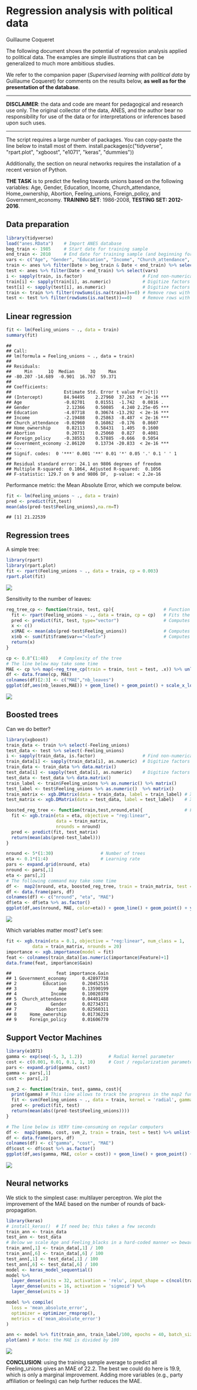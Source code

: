 Regression analysis with political data
================
Guillaume Coqueret

The following document shows the potential of regression analysis applied to political data. The examples are simple illustrations that can be generalized to much more ambitious studies.

We refer to the companion paper (*Supervised learning with political data* by Guillaume Coqueret) for comments on the results below, **as well as for the presentation of the database**.

------------------------------------------------------------------------

**DISCLAIMER**: the data and code are meant for pedagogical and research use only. The original collector of the data, ANES, and the author bear no responsibility for use of the data or for interpretations or inferences based upon such uses.

------------------------------------------------------------------------

The script requires a large number of packages. You can copy-paste the line below to install most of them. install.packages(c("tidyverse", "rpart.plot", "xgboost", "e1071", "keras", "dummies"))

Additionally, the section on neural networks requires the installation of a recent version of Python.

**THE TASK** is to predict the feeling towards unions based on the following variables: Age, Gender, Education, Income, Church\_attendance, Home\_ownership, Abortion, Feeling\_unions, Foreign\_policy, and Government\_economy. **TRAINING SET**: 1986-2008, **TESTING SET: 2012-2016**.

Data preparation
----------------

``` r
library(tidyverse)
load("anes.RData")    # Import ANES database
beg_train <- 1985     # Start date for training sample
end_train <- 2010     # End date for training sample (and beginning for testing sample)
vars <- c("Age", "Gender", "Education", "Income", "Church_attendance", "Home_ownership", "Abortion", "Feeling_unions", "Foreign_policy", "Government_economy")
train <- anes %>% filter(Date > beg_train & Date < end_train) %>% select(vars)
test <- anes %>% filter(Date > end_train) %>% select(vars)
i <- sapply(train, is.factor)                       # Find non-numerical (factor) columns
train[i] <- sapply(train[i], as.numeric)            # Digitize factors
test[i] <- sapply(test[i], as.numeric)              # Digitize factors
train <- train %>% filter(rowSums(is.na(train))==0) # Remove rows with NAs
test <- test %>% filter(rowSums(is.na(test))==0)    # Remove rows with NAs
```

Linear regression
-----------------

``` r
fit <- lm(Feeling_unions ~ ., data = train)
summary(fit)
```

    ## 
    ## Call:
    ## lm(formula = Feeling_unions ~ ., data = train)
    ## 
    ## Residuals:
    ##     Min      1Q  Median      3Q     Max 
    ## -80.207 -14.689  -0.901  16.767  59.371 
    ## 
    ## Coefficients:
    ##                    Estimate Std. Error t value Pr(>|t|)    
    ## (Intercept)        84.94495    2.27960  37.263  < 2e-16 ***
    ## Age                -0.02701    0.01551  -1.742   0.0816 .  
    ## Gender              2.12366    0.50085   4.240 2.25e-05 ***
    ## Education          -4.07718    0.30674 -13.292  < 2e-16 ***
    ## Income             -2.19488    0.25863  -8.487  < 2e-16 ***
    ## Church_attendance  -0.02960    0.16862  -0.176   0.8607    
    ## Home_ownership      0.82113    0.58431   1.405   0.1600    
    ## Abortion            0.20731    0.25060   0.827   0.4081    
    ## Foreign_policy     -0.38553    0.57885  -0.666   0.5054    
    ## Government_economy -2.86120    0.13734 -20.833  < 2e-16 ***
    ## ---
    ## Signif. codes:  0 '***' 0.001 '**' 0.01 '*' 0.05 '.' 0.1 ' ' 1
    ## 
    ## Residual standard error: 24.1 on 9806 degrees of freedom
    ## Multiple R-squared:  0.1064, Adjusted R-squared:  0.1056 
    ## F-statistic: 129.7 on 9 and 9806 DF,  p-value: < 2.2e-16

Performance metric: the Mean Absolute Error, which we compute below.

``` r
fit <- lm(Feeling_unions ~ ., data = train)
pred <- predict(fit,test)
mean(abs(pred-test$Feeling_unions),na.rm=T)
```

    ## [1] 21.22539

Regression trees
----------------

A simple tree:

``` r
library(rpart)
library(rpart.plot)
fit <- rpart(Feeling_unions ~ ., data = train, cp = 0.003)
rpart.plot(fit)
```

![](REG_files/figure-markdown_github/regression_trees-1.png)

Sensitivity to the number of leaves:

``` r
reg_tree_cp <- function(train, test, cp){                   # Function for automation
  fit <- rpart(Feeling_unions ~ ., data = train, cp = cp)   # Fits the tree
  pred <- predict(fit, test, type="vector")                 # Computes the predicted values
  x <- c()
  x$MAE <- mean(abs(pred-test$Feeling_unions))              # Computes the MAE
  x$nb <- sum(fit$frame$var=="<leaf>")                      # Computes the number of leaves
  return(x)
}

cp <- 0.8^(1:48)    # Complexity of the tree
# The line below may take some time
MAE <- cp %>% map(~reg_tree_cp(train = train, test = test, .x)) %>% unlist() %>% matrix(ncol = 2, byrow = T)
df <- data.frame(cp, MAE)
colnames(df)[2:3] <- c("MAE","nb_leaves") 
ggplot(df,aes(nb_leaves,MAE)) + geom_line() + geom_point() + scale_x_log10() 
```

![](REG_files/figure-markdown_github/sensi_trees-1.png)

Boosted trees
-------------

Can we do better?

``` r
library(xgboost)
train_data <- train %>% select(-Feeling_unions) 
test_data <- test %>% select(-Feeling_unions)
i <- sapply(train_data, is.factor)                  # Find non-numerical (factor) columns
train_data[i] <- sapply(train_data[i], as.numeric)  # Digitize factors
train_data <- train_data %>% data.matrix()       
test_data[i] <- sapply(test_data[i], as.numeric)    # Digitize factors
test_data <- test_data %>% data.matrix()
train_label <- train$Feeling_unions %>% as.numeric() %>% matrix()
test_label <- test$Feeling_unions %>% as.numeric()  %>% matrix()
train_matrix <- xgb.DMatrix(data = train_data, label = train_label) # XGBoost matrix format
test_matrix <- xgb.DMatrix(data = test_data, label = test_label)    # XGBoost matrix format

boosted_reg_tree <- function(train,test,nround,eta){                # Function => automation
  fit <- xgb.train(eta = eta, objective = "reg:linear",
                   data = train_matrix, 
                   nrounds = nround)
  pred <- predict(fit, test_matrix)
  return(mean(abs(pred-test_label)))
}

nround <- 5*(1:30)                  # Number of trees
eta <- 0.1*(1:4)                    # Learning rate
pars <- expand.grid(nround, eta)
nround <- pars[,1]
eta <- pars[,2]
# The following command may take some time
df <-  map2(nround, eta, boosted_reg_tree, train = train_matrix, test = test_matrix) %>% unlist()
df <- data.frame(pars, df)
colnames(df) <- c("nround", "eta", "MAE")
df$eta <- df$eta %>% as.factor()
ggplot(df,aes(nround, MAE, color=eta)) + geom_line() + geom_point() + ylim(20,25)
```

![](REG_files/figure-markdown_github/boosted_trees-1.png)

Which variables matter most? Let's see:

``` r
fit <- xgb.train(eta = 0.1, objective = "reg:linear", num_class = 1,   # Fit one tree
          data = train_matrix, nrounds = 20) 
importance <- xgb.importance(model = fit) 
feat <- colnames(train_data)[as.numeric(importance$Feature)+1]            # Features start at 0, hence +1
data.frame(feat, importance$Gain)
```

    ##                 feat importance.Gain
    ## 1 Government_economy      0.42897738
    ## 2          Education      0.20452515
    ## 3                Age      0.13590199
    ## 4             Income      0.10020379
    ## 5  Church_attendance      0.04401488
    ## 6             Gender      0.02734371
    ## 7           Abortion      0.02560311
    ## 8     Home_ownership      0.01736229
    ## 9     Foreign_policy      0.01606770

Support Vector Machines
-----------------------

``` r
library(e1071)
gamma <- exp(seq(-5, 3, 1.2))          # Radial kernel parameter
cost <- c(0.001, 0.01, 0.1, 1, 10)     # Cost / regularization parameter
pars <- expand.grid(gamma, cost)
gamma <- pars[,1]
cost <- pars[,2]

svm_2 <- function(train, test, gamma, cost){
  print(gamma) # This line allows to track the progress in the map2 function below: it can be deleted
  fit <- svm(Feeling_unions ~ ., data = train, kernel = 'radial', gamma = gamma, cost = cost, cachesize = 1000, tolerance = 0.005)
  pred <- predict(fit, test)
  return(mean(abs((pred-test$Feeling_unions))))
}

# The line below is VERY time-consuming on regular computers
df <-  map2(gamma, cost, svm_2, train = train, test = test) %>% unlist() 
df <- data.frame(pars, df)
colnames(df) <- c("gamma", "cost", "MAE")
df$cost <- df$cost %>% as.factor()
ggplot(df,aes(gamma, MAE, color = cost)) + geom_line() + geom_point() + scale_x_log10()
```

![](REG_files/figure-markdown_github/svm_reg-1.png)

Neural networks
---------------

We stick to the simplest case: multilayer perceptron. We plot the improvement of the MAE based on the number of rounds of back-propagation.

``` r
library(keras)
# install_keras()  # If need be; this takes a few seconds
train_ann <- train_data
test_ann <- test_data
# Below we scale Age and Feeling_blacks in a hard-coded manner => beware!
train_ann[,1] <- train_data[,1] / 100
train_ann[,6] <- train_data[,6] / 100
test_ann[,1] <- test_data[,1] / 100
test_ann[,6] <- test_data[,6] / 100
model <- keras_model_sequential() 
model %>% 
  layer_dense(units = 32, activation = 'relu', input_shape = c(ncol(train_data))) %>%
  layer_dense(units = 16, activation = 'sigmoid') %>%
  layer_dense(units = 1)

model %>% compile(
  loss = 'mean_absolute_error',
  optimizer = optimizer_rmsprop(),
  metrics = c('mean_absolute_error')
)

ann <- model %>% fit(train_ann, train_label/100, epochs = 40, batch_size = 4, validation_data = list(test_ann, test_label/100))
plot(ann) # Note: the MAE is divided by 100
```

![](REG_files/figure-markdown_github/ann_reg-1.png)

**CONCLUSION**: using the training sample average to predict all Feeling\_unions gives an MAE of 22.2. The best we could do here is 19.9, which is only a marginal improvement. Adding more variables (e.g., party affiliation or feelings) can help further reduces the MAE.
